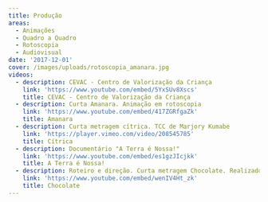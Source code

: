 ```yaml
---
title: Produção
areas:
  - Animações
  - Quadro a Quadro
  - Rotoscopia
  - Audiovisual
date: '2017-12-01'
cover: /images/uploads/rotoscopia_amanara.jpg
videos:
  - description: CEVAC - Centro de Valorização da Criança
    link: 'https://www.youtube.com/embed/5YxSUv8Xscs'
    title: CEVAC - Centro de Valorização da Criança
  - description: Curta Amanara. Animação em rotoscopia
    link: 'https://www.youtube.com/embed/417ZGRfgaZk'
    title: Amanara
  - description: Curta metragem cítrica. TCC de Marjory Kumabe
    link: 'https://player.vimeo.com/video/208545785'
    title: Cítrica
  - description: Documentário "A Terra é Nossa!"
    link: 'https://www.youtube.com/embed/es1gzJIcjkk'
    title: A Terra é Nossa!
  - description: Roteiro e direção. Curta metragem Chocolate. Realizado em 2014.
    link: 'https://www.youtube.com/embed/wenIV4Ht_zk'
    title: Chocolate
---
```


